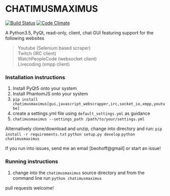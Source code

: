 # CHATIMUSMAXIMUS
[![Build Status](https://travis-ci.org/benhoff/CHATIMUSMAXIMUS.svg?branch=master)](https://travis-ci.org/benhoff/CHATIMUSMAXIMUS) [![Code Climate](https://codeclimate.com/github/benhoff/CHATIMUSMAXIMUS/badges/gpa.svg)](https://codeclimate.com/github/benhoff/CHATIMUSMAXIMUS)

A Python3.5, PyQt, read-only, client, chat GUI featuring support for the following websites
> Youtube          (Selenium based scraper)  
> Twitch           (IRC client)  
> WatchPeopleCode  (websocket client)  
> Livecoding       (xmpp client)

### Installation instructions
1. Install PyQt5 onto your system
2. Install PhantomJS onto your system
3. `pip install chatimusmaximus[gui,javascript_webscrapper,irc,socket_io,xmpp,youtube]`
4. create a settings.yml file using `default_settings.yml` as guidance
4. `chatimusmaximus --settings_path /path/to/your/settings.yml`

Alternatively clone/download and unzip, change into directory and run:
`pip install -r requirements.txt`
`python setup.py develop`
`python chatimusmaximus`

If you run into issues, send me an email [beohoff@gmail] or start an issue!

### Running instructions
1. change into the `chatimusmaximus` source directory and from the command line run `python chatimusmaximus`

pull requests welcome!
